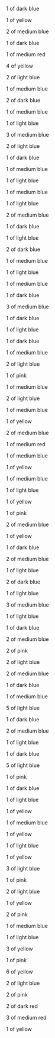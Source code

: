 1 of dark blue 

1 of yellow 

2 of medium blue 

1 of dark blue 

1 of medium red 

4 of yellow 

2 of light blue 

1 of medium blue 

2 of dark blue 

1 of medium blue 

1 of light blue 

3 of medium blue 

2 of light blue 

1 of dark blue 

1 of medium blue 

1 of light blue 

1 of medium blue 

1 of light blue 

2 of medium blue 

1 of dark blue 

1 of light blue 

2 of dark blue 

1 of medium blue 

1 of light blue 

1 of medium blue 

1 of dark blue 

3 of medium blue 

1 of dark blue 

1 of light blue 

1 of dark blue 

1 of medium blue 

2 of light blue 

1 of pink 

1 of medium blue 

2 of light blue 

1 of medium blue 

1 of yellow 

2 of medium blue 

1 of medium red 

1 of medium blue 

1 of yellow 

1 of medium blue 

1 of light blue 

1 of yellow 

1 of pink 

2 of medium blue 

1 of yellow 

1 of dark blue 

2 of medium blue 

1 of light blue 

2 of dark blue 

1 of light blue 

3 of medium blue 

1 of light blue 

1 of dark blue 

2 of medium blue 

2 of pink 

2 of light blue 

2 of medium blue 

1 of dark blue 

1 of medium blue 

5 of light blue 

1 of dark blue 

2 of medium blue 

1 of light blue 

1 of dark blue 

5 of light blue 

1 of pink 

1 of dark blue 

1 of light blue 

1 of yellow 

1 of medium blue 

1 of yellow 

1 of light blue 

1 of yellow 

3 of light blue 

1 of pink 

2 of light blue 

1 of yellow 

2 of pink 

1 of medium blue 

1 of light blue 

3 of yellow 

1 of pink 

6 of yellow 

2 of light blue 

2 of pink 

2 of dark red 

3 of medium red 

1 of yellow 
